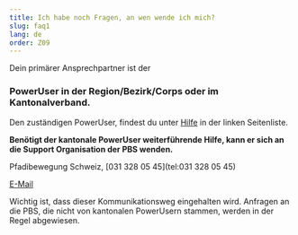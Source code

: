 ```yaml
---
title: Ich habe noch Fragen, an wen wende ich mich?
slug: faq1
lang: de
order: Z09
---
```


Dein primärer Ansprechpartner ist der

### PowerUser in der Region/Bezirk/Corps oder im Kantonalverband.

Den zuständigen PowerUser, findest du unter [Hilfe](https://db.scout.ch/de/help) in der linken Seitenliste.

**Benötigt der kantonale PowerUser weiterführende Hilfe, kann er sich an die Support Organisation der PBS wenden.**

Pfadibewegung Schweiz, [031 328 05 45](tel:031 328 05 45)

[E-Mail](mailto:midata@pbs.ch)

Wichtig ist, dass dieser Kommunikationsweg eingehalten wird. Anfragen an die PBS, die nicht von kantonalen PowerUsern stammen, werden in der Regel abgewiesen.

